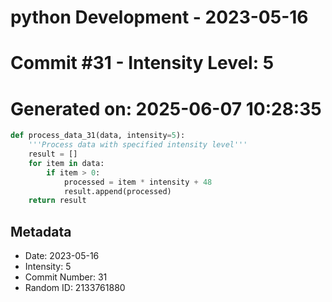 ﻿# python Development - 2023-05-16
# Commit #31 - Intensity Level: 5
# Generated on: 2025-06-07 10:28:35
```python
def process_data_31(data, intensity=5):
    '''Process data with specified intensity level'''
    result = []
    for item in data:
        if item > 0:
            processed = item * intensity + 48
            result.append(processed)
    return result
```
## Metadata
- Date: 2023-05-16
- Intensity: 5
- Commit Number: 31
- Random ID: 2133761880
